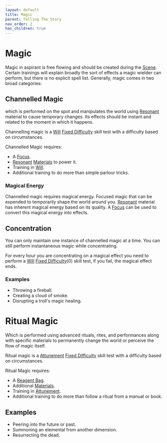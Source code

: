 ```yaml
---
layout: default
title: Magic
parent: Telling The Story
nav_order: 2
has_children: true
---
```

# Magic
Magic in aspirant is free flowing and should be created during the [Scene](Core/Terminology.md#Scene). Certain trainings will explain broadly the sort of effects a magic wielder can perform, but there is no explicit spell list. Generally, magic comes in two broad categories:

## Channelled Magic
which is performed on the spot and manipulates the world using [Resonant](Resonant) material to cause temporary changes. Its effects should be instant and related to the moment in which it happens.

Channelling magic is a [Will](Core/Spirit.md#Will) [Fixed Difficulty](Core/Skills.md#Fixed%20Difficulty) skill test with a difficulty based on circumstances. 

Channelled Magic requires:
* A [Focus](Example-Gear#Focus).
* [Resonant](Resonant) [Materials](Materials) to power it.
* Training in [Will](Core/Spirit.md#Will).
* Additional training to do more than simple parlour tricks.

### Magical Energy
Channelled magic requires magical energy. Focused magic that can be expended to temporarily shape the world around you. [Resonant](Resonant) material has inherent magical energy based on its quality. A [Focus](Example-Gear#Focus) can be used to convert this magical energy into effects.

## Concentration
You can only maintain one instance of channelled magic at a time. You can still perform instantaneous magic while concentrating. 

For every hour you are concentrating on a magical effect you need to perform a [Will](Core/Spirit.md#Will) [Fixed Difficulty](Core/Skills.md#Fixed%20Difficulty)(0) skill test, if you fail, the magical effect ends.

### Examples
* Throwing a fireball.
* Creating a cloud of smoke.
* Disrupting a troll's magic healing. 
# Ritual Magic
Which is performed using advanced rituals, rites, and performances along with specific materials to permanently change the world or perceive the flow of magic itself. 

Ritual magic is a [Attunement](Core/Spirit.md#Attunement) [Fixed Difficulty](Core/Skills.md#Fixed%20Difficulty) skill test with a difficulty based on circumstances. 

Ritual Magic requires:
* A [Reagent Bag](Example-Gear#Reagent%20Bag).
* Additional [Materials](Materials).
* Training in [Attunement](Core/Spirit.md#Attunement).
* Additional training to do more than follow a ritual from a manual or book.

## Examples
* Peering into the future or past.
* Summoning an elemental from another dimension.
* Resurrecting the dead.